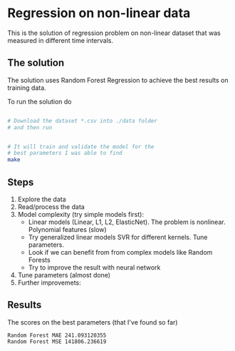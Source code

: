 # Regression on non-linear data

This is the solution of regression problem on non-linear dataset that was measured in different time intervals.

## The solution
The solution uses Random Forest Regression to achieve the best results on training data.

To run the solution do
```bash

# Download the dataset *.csv into ./data folder 
# and then run


# It will train and validate the model for the
# best parameters I was able to find
make 
```


## Steps

1. Explore the data
2. Read/process the data
3. Model complexity (try simple models first):
	- Linear models (Linear, L1, L2, ElasticNet). The problem is nonlinear. Polynomial features (slow)
	- Try generalized linear models SVR for different kernels. Tune parameters.
	- Look if we can benefit from from complex models like Random Forests
	- Try to improve the result with neural network
4. Tune parameters (almost done)
6. Further improvemets:

## Results
The scores on the best parameters (that I've found so far)
```
Random Forest MAE 241.093120355
Random Forest MSE 141806.236619

```
